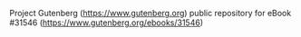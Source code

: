 Project Gutenberg (https://www.gutenberg.org) public repository for eBook #31546 (https://www.gutenberg.org/ebooks/31546)
